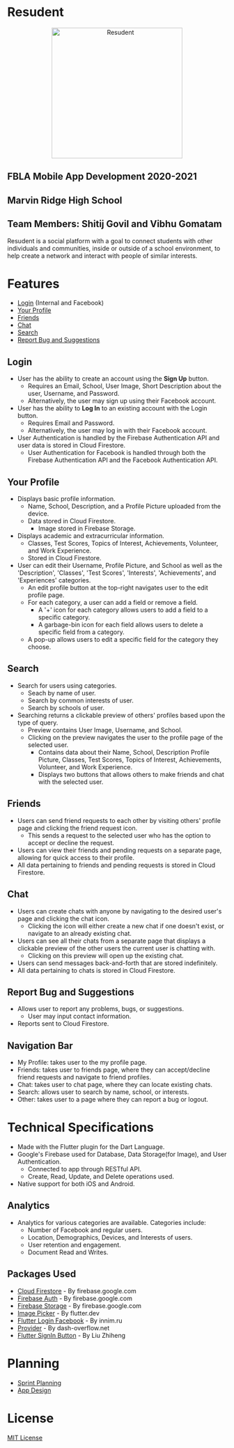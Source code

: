 # Resudent
<p align="center">
<img src="https://user-images.githubusercontent.com/54728068/103335903-82587980-4a44-11eb-9919-cc75da9d6160.png" alt="Resudent" width=300>
</p>

## FBLA Mobile App Development 2020-2021
## Marvin Ridge High School
## Team Members: Shitij Govil and Vibhu Gomatam

Resudent is a social platform with a goal to connect students with other individuals and communities, inside or outside of a school environment, to help create a network and interact with people of similar interests.

# Features
- [Login](#Login) (Internal and Facebook)
- [Your Profile](#Your-Profile)
- [Friends](#Friends)
- [Chat](#Chat)
- [Search](#Search)
- [Report Bug and Suggestions](#Report-Bug-and-Suggestions)

## Login
- User has the ability to create an account using the **Sign Up** button. 
    * Requires an Email, School, User Image, Short Description about the user, Username, and Password.
    * Alternatively, the user may sign up using their Facebook account.
- User has the ability to **Log In** to an existing account with the Login button.
    * Requires Email and Password.
    * Alternatively, the user may log in with their Facebook account.
- User Authentication is handled by the Firebase Authentication API and user data is stored in Cloud Firestore.
    * User Authentication for Facebook is handled through both the Firebase Authentication API and the Facebook Authentication API.
## Your Profile
- Displays basic profile information. 
    * Name, School, Description, and a Profile Picture uploaded from the device.
    * Data stored in Cloud Firestore.
        * Image stored in Firebase Storage.
- Displays academic and extracurricular information.
    * Classes, Test Scores, Topics of Interest, Achievements, Volunteer, and Work Experience.
    * Stored in Cloud Firestore.
- User can edit their Username, Profile Picture, and School as well as the 'Description', 'Classes', 'Test Scores', 'Interests', 'Achievements', and 'Experiences' categories.
    * An edit profile button at the top-right navigates user to the edit profile page.
    * For each category, a user can add a field or remove a field.
        * A '+' icon for each category allows users to add a field to a specific category.
        * A garbage-bin icon for each field allows users to delete a specific field from a category.
    * A pop-up allows users to edit a specific field for the category they choose.
## Search
- Search for users using categories. 
    * Seach by name of user.
    * Search by common interests of user.
    * Search by schools of user.
- Searching returns a clickable preview of others' profiles based upon the type of query.
    * Preview contains User Image, Username, and School.
    * Clicking on the preview navigates the user to the profile page of the selected user.
        * Contains data about their Name, School, Description Profile Picture, Classes, Test Scores, Topics of Interest, Achievements, Volunteer, and Work Experience.
        * Displays two buttons that allows others to make friends and chat with the selected user.
## Friends
- Users can send friend requests to each other by visiting others' profile page and clicking the friend request icon.
    * This sends a request to the selected user who has the option to accept or decline the request.
- Users can view their friends and pending requests on a separate page, allowing for quick access to their profile.
- All data pertaining to friends and pending requests is stored in Cloud Firestore.
## Chat
- Users can create chats with anyone by navigating to the desired user's page and clicking the chat icon.
    * Clicking the icon will either create a new chat if one doesn't exist, or navigate to an already existing chat.
- Users can see all their chats from a separate page that displays a clickable preview of the other users the current user is chatting with.
    * Clicking on this preview will open up the existing chat.
- Users can send messages back-and-forth that are stored indefinitely. 
- All data pertaining to chats is stored in Cloud Firestore.
## Report Bug and Suggestions
- Allows user to report any problems, bugs, or suggestions.
    * User may input contact information.
- Reports sent to Cloud Firestore.
## Navigation Bar
- My Profile: takes user to the my profile page. 
- Friends: takes user to friends page, where they can accept/decline friend requests and navigate to friend profiles.
- Chat: takes user to chat page, where they can locate existing chats.
- Search: allows user to search by name, school, or interests.
- Other: takes user to a page where they can report a bug or logout.

# Technical Specifications
- Made with the Flutter plugin for the Dart Language.
- Google's Firebase used for Database, Data Storage(for Image), and User Authentication.
    * Connected to app through RESTful API.
    * Create, Read, Update, and Delete operations used.
- Native support for both iOS and Android.

## Analytics
- Analytics for various categories are available. Categories include:
    * Number of Facebook and regular users.
    * Location, Demographics, Devices, and Interests of users.
    * User retention and engagement.
    * Document Read and Writes.
   
## Packages Used
- [Cloud Firestore](https://pub.dev/packages/cloud_firestore) - By firebase.google.com
- [Firebase Auth](https://pub.dev/packages/firebase_auth) - By firebase.google.com
- [Firebase Storage](https://pub.dev/packages/firebase_storage) - By firebase.google.com
- [Image Picker](https://pub.dev/packages/image_picker) - By flutter.dev
- [Flutter Login Facebook](https://pub.dev/packages/flutter_login_facebook) - By innim.ru
- [Provider](https://pub.dev/packages/provider) - By dash-overflow.net
- [Flutter SignIn Button](https://pub.dev/packages/flutter_signin_button) - By Liu Zhiheng

# Planning
- [Sprint Planning](https://timelines.gitkraken.com/timeline/2584802811ab43aa848879d1b361c815?range=0_22)
- [App Design](https://www.figma.com/file/Hcma6qqDZZJ8mWkQaJQloB/FBLA-App)

# License
[MIT License](https://github.com/horsefeedapples/fbla_app/blob/master/LICENSE) 

